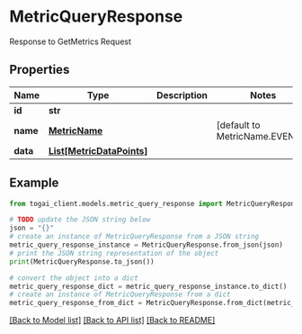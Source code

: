 # MetricQueryResponse

Response to GetMetrics Request

## Properties

Name | Type | Description | Notes
------------ | ------------- | ------------- | -------------
**id** | **str** |  | 
**name** | [**MetricName**](MetricName.md) |  | [default to MetricName.EVENTS]
**data** | [**List[MetricDataPoints]**](MetricDataPoints.md) |  | 

## Example

```python
from togai_client.models.metric_query_response import MetricQueryResponse

# TODO update the JSON string below
json = "{}"
# create an instance of MetricQueryResponse from a JSON string
metric_query_response_instance = MetricQueryResponse.from_json(json)
# print the JSON string representation of the object
print(MetricQueryResponse.to_json())

# convert the object into a dict
metric_query_response_dict = metric_query_response_instance.to_dict()
# create an instance of MetricQueryResponse from a dict
metric_query_response_from_dict = MetricQueryResponse.from_dict(metric_query_response_dict)
```
[[Back to Model list]](../README.md#documentation-for-models) [[Back to API list]](../README.md#documentation-for-api-endpoints) [[Back to README]](../README.md)


